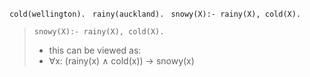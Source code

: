 ``cold(wellington). ``
``rainy(auckland). ``
``snowy(X):- rainy(X), cold(X).``

> ``snowy(X):- rainy(X), cold(X).`` 
> - this can be viewed as:
> - $\forall$x: (rainy(x) ∧ cold(x)) → snowy(x)